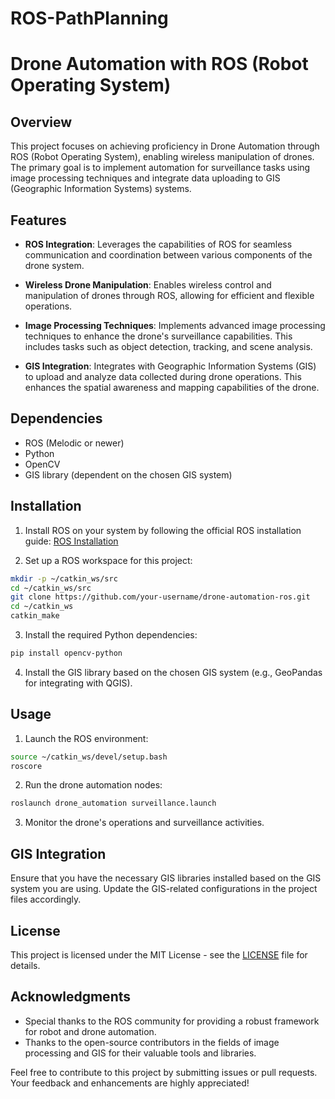 # ROS-PathPlanning
# Drone Automation with ROS (Robot Operating System)

## Overview

This project focuses on achieving proficiency in Drone Automation through ROS (Robot Operating System), enabling wireless manipulation of drones. The primary goal is to implement automation for surveillance tasks using image processing techniques and integrate data uploading to GIS (Geographic Information Systems) systems.

## Features

- **ROS Integration**: Leverages the capabilities of ROS for seamless communication and coordination between various components of the drone system.

- **Wireless Drone Manipulation**: Enables wireless control and manipulation of drones through ROS, allowing for efficient and flexible operations.

- **Image Processing Techniques**: Implements advanced image processing techniques to enhance the drone's surveillance capabilities. This includes tasks such as object detection, tracking, and scene analysis.

- **GIS Integration**: Integrates with Geographic Information Systems (GIS) to upload and analyze data collected during drone operations. This enhances the spatial awareness and mapping capabilities of the drone.

## Dependencies

- ROS (Melodic or newer)
- Python
- OpenCV
- GIS library (dependent on the chosen GIS system)

## Installation

1. Install ROS on your system by following the official ROS installation guide: [ROS Installation](http://wiki.ros.org/ROS/Installation)

2. Set up a ROS workspace for this project:

```bash
mkdir -p ~/catkin_ws/src
cd ~/catkin_ws/src
git clone https://github.com/your-username/drone-automation-ros.git
cd ~/catkin_ws
catkin_make
```

3. Install the required Python dependencies:

```bash
pip install opencv-python
```

4. Install the GIS library based on the chosen GIS system (e.g., GeoPandas for integrating with QGIS).

## Usage

1. Launch the ROS environment:

```bash
source ~/catkin_ws/devel/setup.bash
roscore
```

2. Run the drone automation nodes:

```bash
roslaunch drone_automation surveillance.launch
```

3. Monitor the drone's operations and surveillance activities.

## GIS Integration

Ensure that you have the necessary GIS libraries installed based on the GIS system you are using. Update the GIS-related configurations in the project files accordingly.

## License

This project is licensed under the MIT License - see the [LICENSE](LICENSE) file for details.

## Acknowledgments

- Special thanks to the ROS community for providing a robust framework for robot and drone automation.
- Thanks to the open-source contributors in the fields of image processing and GIS for their valuable tools and libraries.

Feel free to contribute to this project by submitting issues or pull requests. Your feedback and enhancements are highly appreciated!
